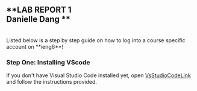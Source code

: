 ## **LAB REPORT 1 <br> Danielle Dang **
<br>
Listed below is a step by step guide on how to log into a course specific account on **ieng6**!

### Step One: Installing VScode
If you don't have Visual Studio Code installed yet, open [VsStudioCodeLink](https://code.visualstudio.com/) and follow the instructions provided.

